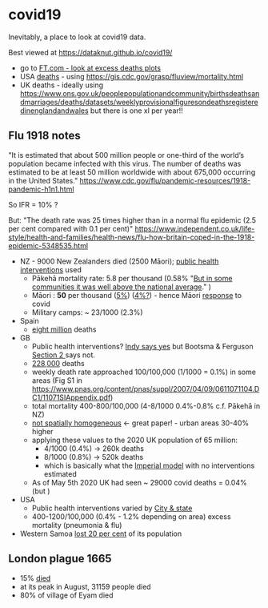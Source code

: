 # covid19
Inevitably, a place to look at covid19 data. 

Best viewed at https://dataknut.github.io/covid19/

 * go to [FT.com - look at excess deaths plots](https://www.ft.com/coronavirus-latest)
 * USA [deaths](usaDeaths.html) - using https://gis.cdc.gov/grasp/fluview/mortality.html
 * UK deaths - ideally using https://www.ons.gov.uk/peoplepopulationandcommunity/birthsdeathsandmarriages/deaths/datasets/weeklyprovisionalfiguresondeathsregisteredinenglandandwales but there is one xl per year!!

## Flu 1918 notes

"It is estimated that about 500 million people or one-third of the world’s population became infected with this virus. The number of deaths was estimated to be at least 50 million worldwide with about 675,000 occurring in the United States." https://www.cdc.gov/flu/pandemic-resources/1918-pandemic-h1n1.html

So IFR = 10% ?

But: "The death rate was 25 times higher than in a normal flu epidemic (2.5 per cent compared with 0.1 per cent)" https://www.independent.co.uk/life-style/health-and-families/health-news/flu-how-britain-coped-in-the-1918-epidemic-5348535.html

 * NZ - 9000 New Zealanders died (2500 Māori); [public health interventions](https://nzhistory.govt.nz/culture/influenza-pandemic-1918) used 
   * Pākehā mortality rate: 5.8 per thousand (0.58% "[But in some communities it was well above the national average](https://nzhistory.govt.nz/culture/1918-influenza-pandemic/death-rates)." )
   * Māori : **50** per thousand ([5%](https://nzhistory.govt.nz/culture/influenza-pandemic-1918/maori-and-the-flu)) ([4%?](https://www.auckland.ac.nz/en/news/2020/03/20/equity-maori-prioritised-covid-19-response.html)) - hence Māori [response](https://www.tvnz.co.nz/one-news/new-zealand/m-ori-leaders-push-ahead-plans-roadblocks-checkpoints-tribal-boundaries-amid-coronavirus-lockdown) to covid
   * Military camps: ~ 23/1000 (2.3%)
 * Spain
   * [eight million](https://www.independent.co.uk/life-style/health-and-families/health-news/flu-how-britain-coped-in-the-1918-epidemic-5348535.html) deaths 
 * GB
   * Public health interventions? [Indy says yes](https://www.independent.co.uk/life-style/health-and-families/health-news/flu-how-britain-coped-in-the-1918-epidemic-5348535.html) but Bootsma & Ferguson [Section 2 ](https://www.pnas.org/content/pnas/suppl/2007/04/09/0611071104.DC1/11071SIAppendix.pdf) says not.
   * [228,000](https://www.historic-uk.com/HistoryUK/HistoryofBritain/The-Spanish-Flu-pandemic-of-1918/) deaths
   * weekly death rate approached 100/100,000 (1/1000 = 0.1%) in some areas (Fig S1 in https://www.pnas.org/content/pnas/suppl/2007/04/09/0611071104.DC1/11071SIAppendix.pdf)
   * total mortality 400-800/100,000 (4-8/1000 0.4%-0.8% c.f. Pākehā in NZ)
   * [not spatially homogeneous](https://www.ncbi.nlm.nih.gov/pmc/articles/PMC2596813/) <- great paper! - urban areas 30-40% higher
   * applying these values to the 2020 UK population of 65 million:
     * 4/1000 (0.4%) -> 260k deaths
     * 8/1000 (0.8%) -> 520k deaths
     * which is basically what the [Imperial model](https://www.imperial.ac.uk/mrc-global-infectious-disease-analysis/covid-19/report-9-impact-of-npis-on-covid-19/) with no interventions estimated
   * As of May 5th 2020 UK had seen ~ 29000 covid deaths = 0.04% (but )
 * USA
   * Public health interventions varied by [City & state](https://www.pnas.org/content/104/18/7588 )
   * 400-1200/100,000 (0.4% - 1.2% depending on area) excess mortality (pneumonia & flu)
 * Western Samoa [lost 20 per cent](https://www.independent.co.uk/life-style/health-and-families/health-news/flu-how-britain-coped-in-the-1918-epidemic-5348535.html) of its population 
   
## London plague 1665

 * 15% [died](https://www.historic-uk.com/HistoryUK/HistoryofEngland/The-Great-Plague/) 
 * at its peak in August, 31159 people died
 * 80% of village of Eyam died

